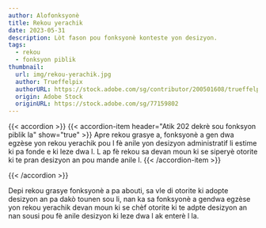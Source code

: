 ```yaml
---
author: Alofonksyonè
title: Rekou yerachik
date: 2023-05-31
description: Lòt fason pou fonksyonè konteste yon desizyon.
tags:
  - rekou
  - fonksyon piblik
thumbnail:
  url: img/rekou-yerachik.jpg
  author: Trueffelpix
  authorURL: https://stock.adobe.com/sg/contributor/200501608/trueffelpix
  origin: Adobe Stock
  originURL: https://stock.adobe.com/sg/77159802
---
```


{{< accordion >}}
  {{< accordion-item header="Atik 202 dekrè sou fonksyon piblik la" show="true" >}}
  Apre rekou grasye a, fonksyonè a gen dwa egzèse yon rekou yerachik pou l fè anile yon desizyon administratif li estime ki pa fonde e ki leze dwa l. L ap fè rekou sa devan moun ki se siperyè otorite ki te pran desizyon an pou mande anile l.
  {{< /accordion-item >}}
  <!-- {{< accordion-item header="Accordion Item #3" >}}
    This is the third item's accordion body.
  {{< /accordion-item >}} -->
{{< /accordion >}}

Depi rekou grasye fonksyonè a pa abouti, sa vle di otorite ki adopte desizyon an pa dakò tounen sou li, nan ka sa fonksyonè a gendwa egzèse yon rekou yerachik devan moun ki se chèf otorite ki te adpte desizyon an nan sousi pou fè anile desizyon ki leze dwa l ak enterè l la.